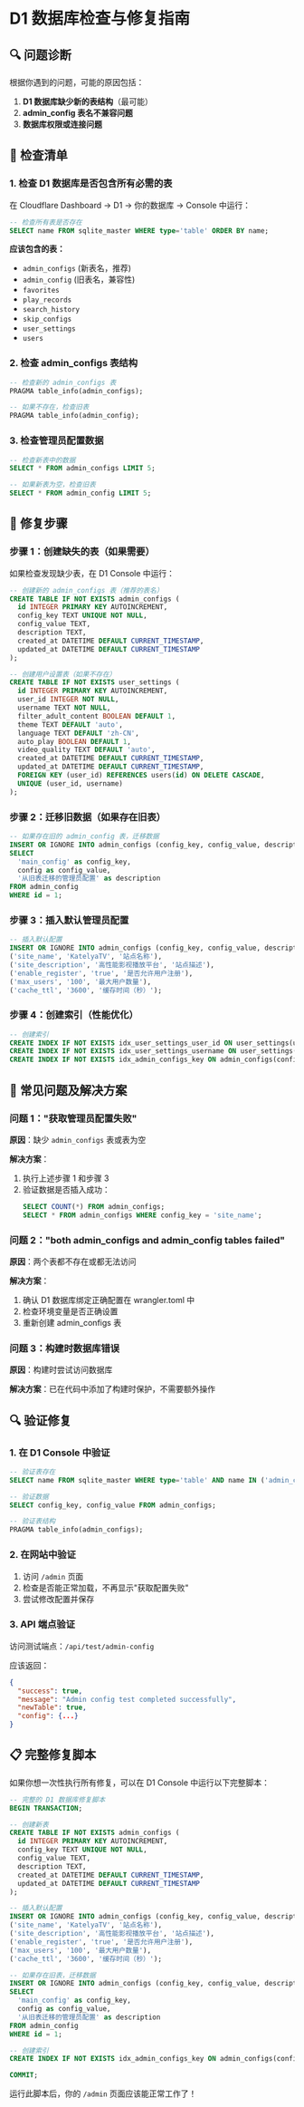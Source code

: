 # D1 数据库检查与修复指南

## 🔍 问题诊断

根据你遇到的问题，可能的原因包括：

1. **D1 数据库缺少新的表结构**（最可能）
2. **admin_config 表名不兼容问题**
3. **数据库权限或连接问题**

## 📝 检查清单

### 1. 检查 D1 数据库是否包含所有必需的表

在 Cloudflare Dashboard → D1 → 你的数据库 → Console 中运行：

```sql
-- 检查所有表是否存在
SELECT name FROM sqlite_master WHERE type='table' ORDER BY name;
```

**应该包含的表：**
- `admin_configs` (新表名，推荐)
- `admin_config` (旧表名，兼容性)
- `favorites`
- `play_records`
- `search_history`
- `skip_configs`
- `user_settings`
- `users`

### 2. 检查 admin_configs 表结构

```sql
-- 检查新的 admin_configs 表
PRAGMA table_info(admin_configs);

-- 如果不存在，检查旧表
PRAGMA table_info(admin_config);
```

### 3. 检查管理员配置数据

```sql
-- 检查新表中的数据
SELECT * FROM admin_configs LIMIT 5;

-- 如果新表为空，检查旧表
SELECT * FROM admin_config LIMIT 5;
```

## 🔧 修复步骤

### 步骤 1：创建缺失的表（如果需要）

如果检查发现缺少表，在 D1 Console 中运行：

```sql
-- 创建新的 admin_configs 表（推荐的表名）
CREATE TABLE IF NOT EXISTS admin_configs (
  id INTEGER PRIMARY KEY AUTOINCREMENT,
  config_key TEXT UNIQUE NOT NULL,
  config_value TEXT,
  description TEXT,
  created_at DATETIME DEFAULT CURRENT_TIMESTAMP,
  updated_at DATETIME DEFAULT CURRENT_TIMESTAMP
);

-- 创建用户设置表（如果不存在）
CREATE TABLE IF NOT EXISTS user_settings (
  id INTEGER PRIMARY KEY AUTOINCREMENT,
  user_id INTEGER NOT NULL,
  username TEXT NOT NULL,
  filter_adult_content BOOLEAN DEFAULT 1,
  theme TEXT DEFAULT 'auto',
  language TEXT DEFAULT 'zh-CN',
  auto_play BOOLEAN DEFAULT 1,
  video_quality TEXT DEFAULT 'auto',
  created_at DATETIME DEFAULT CURRENT_TIMESTAMP,
  updated_at DATETIME DEFAULT CURRENT_TIMESTAMP,
  FOREIGN KEY (user_id) REFERENCES users(id) ON DELETE CASCADE,
  UNIQUE (user_id, username)
);
```

### 步骤 2：迁移旧数据（如果存在旧表）

```sql
-- 如果存在旧的 admin_config 表，迁移数据
INSERT OR IGNORE INTO admin_configs (config_key, config_value, description)
SELECT 
  'main_config' as config_key,
  config as config_value,
  '从旧表迁移的管理员配置' as description
FROM admin_config 
WHERE id = 1;
```

### 步骤 3：插入默认管理员配置

```sql
-- 插入默认配置
INSERT OR IGNORE INTO admin_configs (config_key, config_value, description) VALUES
('site_name', 'KatelyaTV', '站点名称'),
('site_description', '高性能影视播放平台', '站点描述'),
('enable_register', 'true', '是否允许用户注册'),
('max_users', '100', '最大用户数量'),
('cache_ttl', '3600', '缓存时间（秒）');
```

### 步骤 4：创建索引（性能优化）

```sql
-- 创建索引
CREATE INDEX IF NOT EXISTS idx_user_settings_user_id ON user_settings(user_id);
CREATE INDEX IF NOT EXISTS idx_user_settings_username ON user_settings(username);
CREATE INDEX IF NOT EXISTS idx_admin_configs_key ON admin_configs(config_key);
```

## 🚨 常见问题及解决方案

### 问题 1："获取管理员配置失败"

**原因**：缺少 `admin_configs` 表或表为空

**解决方案**：
1. 执行上述步骤 1 和步骤 3
2. 验证数据是否插入成功：
   ```sql
   SELECT COUNT(*) FROM admin_configs;
   SELECT * FROM admin_configs WHERE config_key = 'site_name';
   ```

### 问题 2："both admin_configs and admin_config tables failed"

**原因**：两个表都不存在或都无法访问

**解决方案**：
1. 确认 D1 数据库绑定正确配置在 wrangler.toml 中
2. 检查环境变量是否正确设置
3. 重新创建 admin_configs 表

### 问题 3：构建时数据库错误

**原因**：构建时尝试访问数据库

**解决方案**：已在代码中添加了构建时保护，不需要额外操作

## 🔍 验证修复

### 1. 在 D1 Console 中验证

```sql
-- 验证表存在
SELECT name FROM sqlite_master WHERE type='table' AND name IN ('admin_configs', 'user_settings');

-- 验证数据
SELECT config_key, config_value FROM admin_configs;

-- 验证表结构
PRAGMA table_info(admin_configs);
```

### 2. 在网站中验证

1. 访问 `/admin` 页面
2. 检查是否能正常加载，不再显示"获取配置失败"
3. 尝试修改配置并保存

### 3. API 端点验证

访问测试端点：`/api/test/admin-config`

应该返回：
```json
{
  "success": true,
  "message": "Admin config test completed successfully",
  "newTable": true,
  "config": {...}
}
```

## 📋 完整修复脚本

如果你想一次性执行所有修复，可以在 D1 Console 中运行以下完整脚本：

```sql
-- 完整的 D1 数据库修复脚本
BEGIN TRANSACTION;

-- 创建新表
CREATE TABLE IF NOT EXISTS admin_configs (
  id INTEGER PRIMARY KEY AUTOINCREMENT,
  config_key TEXT UNIQUE NOT NULL,
  config_value TEXT,
  description TEXT,
  created_at DATETIME DEFAULT CURRENT_TIMESTAMP,
  updated_at DATETIME DEFAULT CURRENT_TIMESTAMP
);

-- 插入默认配置
INSERT OR IGNORE INTO admin_configs (config_key, config_value, description) VALUES
('site_name', 'KatelyaTV', '站点名称'),
('site_description', '高性能影视播放平台', '站点描述'),
('enable_register', 'true', '是否允许用户注册'),
('max_users', '100', '最大用户数量'),
('cache_ttl', '3600', '缓存时间（秒）');

-- 如果存在旧表，迁移数据
INSERT OR IGNORE INTO admin_configs (config_key, config_value, description)
SELECT 
  'main_config' as config_key,
  config as config_value,
  '从旧表迁移的管理员配置' as description
FROM admin_config 
WHERE id = 1;

-- 创建索引
CREATE INDEX IF NOT EXISTS idx_admin_configs_key ON admin_configs(config_key);

COMMIT;
```

运行此脚本后，你的 `/admin` 页面应该能正常工作了！
